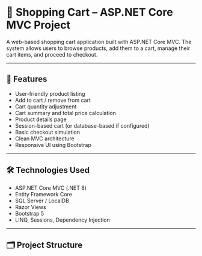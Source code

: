 # 🛒 Shopping Cart – ASP.NET Core MVC Project

A web-based shopping cart application built with ASP.NET Core MVC. The system allows users to browse products, add them to a cart, manage their cart items, and proceed to checkout.

---

## 📌 Features

- User-friendly product listing
- Add to cart / remove from cart
- Cart quantity adjustment
- Cart summary and total price calculation
- Product details page
- Session-based cart (or database-based if configured)
- Basic checkout simulation
- Clean MVC architecture
- Responsive UI using Bootstrap

---

## 🛠️ Technologies Used

- ASP.NET Core MVC (.NET 8)
- Entity Framework Core
- SQL Server / LocalDB
- Razor Views
- Bootstrap 5
- LINQ, Sessions, Dependency Injection

---

## 🗂️ Project Structure


